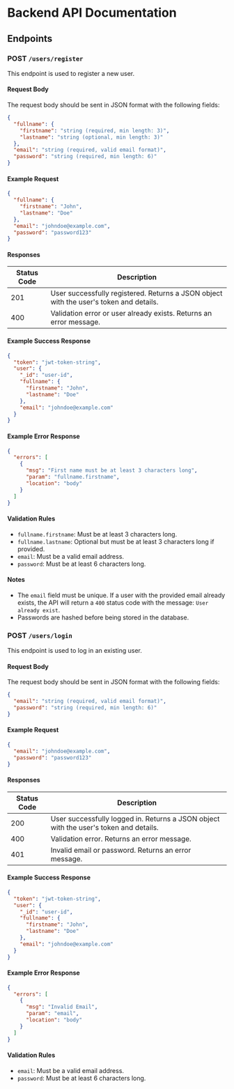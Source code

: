 # Backend API Documentation

## Endpoints

### POST `/users/register`

This endpoint is used to register a new user.

#### Request Body

The request body should be sent in JSON format with the following fields:

```json
{
  "fullname": {
    "firstname": "string (required, min length: 3)",
    "lastname": "string (optional, min length: 3)"
  },
  "email": "string (required, valid email format)",
  "password": "string (required, min length: 6)"
}
```

#### Example Request

```json
{
  "fullname": {
    "firstname": "John",
    "lastname": "Doe"
  },
  "email": "johndoe@example.com",
  "password": "password123"
}
```

#### Responses

| Status Code | Description                                                                            |
| ----------- | -------------------------------------------------------------------------------------- |
| 201         | User successfully registered. Returns a JSON object with the user's token and details. |
| 400         | Validation error or user already exists. Returns an error message.                     |

#### Example Success Response

```json
{
  "token": "jwt-token-string",
  "user": {
    "_id": "user-id",
    "fullname": {
      "firstname": "John",
      "lastname": "Doe"
    },
    "email": "johndoe@example.com"
  }
}
```

#### Example Error Response

```json
{
  "errors": [
    {
      "msg": "First name must be at least 3 characters long",
      "param": "fullname.firstname",
      "location": "body"
    }
  ]
}
```

#### Validation Rules

- `fullname.firstname`: Must be at least 3 characters long.
- `fullname.lastname`: Optional but must be at least 3 characters long if provided.
- `email`: Must be a valid email address.
- `password`: Must be at least 6 characters long.

#### Notes

- The `email` field must be unique. If a user with the provided email already exists, the API will return a `400` status code with the message: `User already exist`.
- Passwords are hashed before being stored in the database.

### POST `/users/login`

This endpoint is used to log in an existing user.

#### Request Body

The request body should be sent in JSON format with the following fields:

```json
{
  "email": "string (required, valid email format)",
  "password": "string (required, min length: 6)"
}
```

#### Example Request

```json
{
  "email": "johndoe@example.com",
  "password": "password123"
}
```

#### Responses

| Status Code | Description                                                                           |
| ----------- | ------------------------------------------------------------------------------------- |
| 200         | User successfully logged in. Returns a JSON object with the user's token and details. |
| 400         | Validation error. Returns an error message.                                           |
| 401         | Invalid email or password. Returns an error message.                                  |

#### Example Success Response

```json
{
  "token": "jwt-token-string",
  "user": {
    "_id": "user-id",
    "fullname": {
      "firstname": "John",
      "lastname": "Doe"
    },
    "email": "johndoe@example.com"
  }
}
```

#### Example Error Response

```json
{
  "errors": [
    {
      "msg": "Invalid Email",
      "param": "email",
      "location": "body"
    }
  ]
}
```

#### Validation Rules

- `email`: Must be a valid email address.
- `password`: Must be at least 6 characters long.